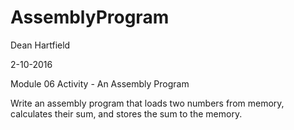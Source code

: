 # AssemblyProgram

Dean Hartfield

2-10-2016

Module 06 Activity - An Assembly Program

Write an assembly program that loads two numbers from memory, 
calculates their sum, and stores the sum to the memory.
